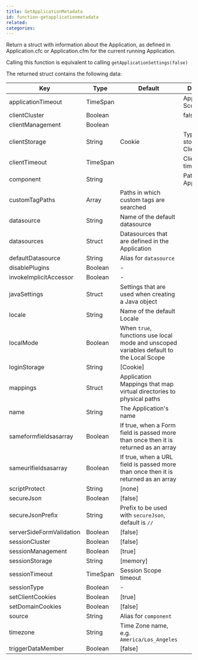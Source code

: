 ```yaml
---
title: GetApplicationMetadata
id: function-getapplicationmetadata
related:
categories:
---
```


Return a struct with information about the Application, as defined in Application.cfc or Application.cfm for the current running Application.  

Calling this function is equivalent to calling `getApplicationSettings(false)`

The returned struct contains the following data:

| Key | Type | Default | Description |
| --- | --- | --- | --- |
|applicationTimeout| TimeSpan | | Application Scope timeout |
|clientCluster| Boolean | | false | |
|clientManagement| Boolean | | |
|clientStorage| String | Cookie | Type of storage for the Client Scope |
|clientTimeout| TimeSpan | | Client Scope timeout |
|component| String | | Path to Application.cfc |
|customTagPaths| Array | Paths in which custom tags are searched |
|datasource| String | Name of the default datasource |
|datasources| Struct | Datasources that are defined in the Application |
|defaultDatasource| String | Alias for `datasource` |
|disablePlugins| Boolean | - |
|invokeImplicitAccessor| Boolean | - |
|javaSettings| Struct | Settings that are used when creating a Java object |
|locale| String | Name of the default Locale |
|localMode| Boolean | When `true`, functions use local mode and unscoped variables default to the Local Scope |
|loginStorage| String | [Cookie] |
|mappings| Struct | Application Mappings that map virtual directories to physical paths |
|name| String | The Application's name |
|sameformfieldsasarray| Boolean | If true, when a Form field is passed more than once then it is returned as an array |
|sameurlfieldsasarray| Boolean | If true, when a URL field is passed more than once then it is returned as an array |
|scriptProtect| String | [none] |
|secureJson| Boolean | [false] |
|secureJsonPrefix| String | Prefix to be used with `secureJson`, default is `//` |
|serverSideFormValidation| Boolean | [false] |
|sessionCluster| Boolean | [false] |
|sessionManagement| Boolean | [true] |
|sessionStorage| String | [memory] |
|sessionTimeout| TimeSpan | Session Scope timeout |
|sessionType| Boolean | - |
|setClientCookies| Boolean | [true] |
|setDomainCookies| Boolean | [false] |
|source| String | Alias for `component` |
|timezone| String | Time Zone name, e.g. `America/Los_Angeles` |
|triggerDataMember| Boolean | [false] |
